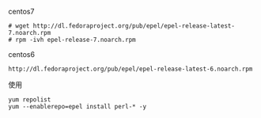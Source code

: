 centos7
```
# wget http://dl.fedoraproject.org/pub/epel/epel-release-latest-7.noarch.rpm
# rpm -ivh epel-release-7.noarch.rpm 
```
centos6
```
http://dl.fedoraproject.org/pub/epel/epel-release-latest-6.noarch.rpm
```
使用
```
yum repolist
yum --enablerepo=epel install perl-* -y
```
